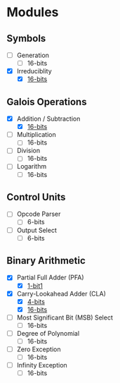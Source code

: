 # Modules

## Symbols
- [ ] Generation
    - [ ] 16-bits
- [x] Irreduciblity
    - [x] [16-bits](https://github.com/sabbirahm3d/GFAU/blob/master/design/vhdl/gen/reducable16.vhd)

## Galois Operations
- [x] Addition / Subtraction
    - [x] [16-bits](https://github.com/sabbirahm3d/GFAU/blob/master/design/vhdl/ops/addsub16.vhd)
- [ ] Multiplication
    - [ ] 16-bits
- [ ] Division
    - [ ] 16-bits
- [ ] Logarithm
    - [ ] 16-bits

## Control Units
- [ ] Opcode Parser
    - [ ] 6-bits
- [ ] Output Select
    - [ ] 6-bits

## Binary Arithmetic
- [x] Partial Full Adder (PFA)
    - [x] [1-bit1](https://github.com/sabbirahm3d/GFAU/blob/master/design/vhdl/ops/pfadder.vhd)
- [x] Carry-Lookahead Adder (CLA)
    - [x] [4-bits](https://github.com/sabbirahm3d/GFAU/blob/master/design/vhdl/ops/claadder4.vhd)
    - [x] [16-bits](https://github.com/sabbirahm3d/GFAU/blob/master/design/vhdl/ops/claadder16.vhd)
- [ ] Most Significant Bit (MSB) Select
    - [ ] 16-bits
- [ ] Degree of Polynomial
    - [ ] 16-bits
- [ ] Zero Exception
    - [ ] 16-bits
- [ ] Infinity Exception
    - [ ] 16-bits

